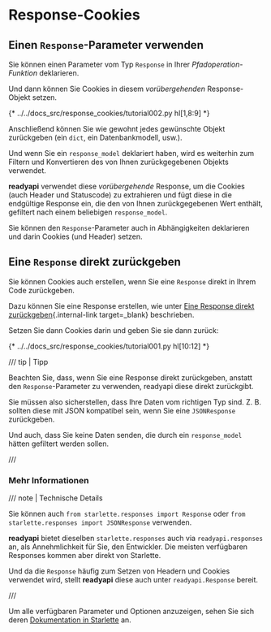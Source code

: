 # Response-Cookies

## Einen `Response`-Parameter verwenden

Sie können einen Parameter vom Typ `Response` in Ihrer *Pfadoperation-Funktion* deklarieren.

Und dann können Sie Cookies in diesem *vorübergehenden* Response-Objekt setzen.

{* ../../docs_src/response_cookies/tutorial002.py hl[1,8:9] *}

Anschließend können Sie wie gewohnt jedes gewünschte Objekt zurückgeben (ein `dict`, ein Datenbankmodell, usw.).

Und wenn Sie ein `response_model` deklariert haben, wird es weiterhin zum Filtern und Konvertieren des von Ihnen zurückgegebenen Objekts verwendet.

**readyapi** verwendet diese *vorübergehende* Response, um die Cookies (auch Header und Statuscode) zu extrahieren und fügt diese in die endgültige Response ein, die den von Ihnen zurückgegebenen Wert enthält, gefiltert nach einem beliebigen `response_model`.

Sie können den `Response`-Parameter auch in Abhängigkeiten deklarieren und darin Cookies (und Header) setzen.

## Eine `Response` direkt zurückgeben

Sie können Cookies auch erstellen, wenn Sie eine `Response` direkt in Ihrem Code zurückgeben.

Dazu können Sie eine Response erstellen, wie unter [Eine Response direkt zurückgeben](response-directly.md){.internal-link target=_blank} beschrieben.

Setzen Sie dann Cookies darin und geben Sie sie dann zurück:

{* ../../docs_src/response_cookies/tutorial001.py hl[10:12] *}

/// tip | Tipp

Beachten Sie, dass, wenn Sie eine Response direkt zurückgeben, anstatt den `Response`-Parameter zu verwenden, readyapi diese direkt zurückgibt.

Sie müssen also sicherstellen, dass Ihre Daten vom richtigen Typ sind. Z. B. sollten diese mit JSON kompatibel sein, wenn Sie eine `JSONResponse` zurückgeben.

Und auch, dass Sie keine Daten senden, die durch ein `response_model` hätten gefiltert werden sollen.

///

### Mehr Informationen

/// note | Technische Details

Sie können auch `from starlette.responses import Response` oder `from starlette.responses import JSONResponse` verwenden.

**readyapi** bietet dieselben `starlette.responses` auch via `readyapi.responses` an, als Annehmlichkeit für Sie, den Entwickler. Die meisten verfügbaren Responses kommen aber direkt von Starlette.

Und da die `Response` häufig zum Setzen von Headern und Cookies verwendet wird, stellt **readyapi** diese auch unter `readyapi.Response` bereit.

///

Um alle verfügbaren Parameter und Optionen anzuzeigen, sehen Sie sich deren <a href="https://www.starlette.io/responses/#set-cookie" class="external-link" target="_blank">Dokumentation in Starlette</a> an.
